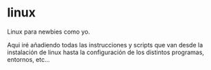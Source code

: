 linux
=====

Linux para newbies como yo.

Aqui iré añadiendo todas las instrucciones y scripts que van desde la instalación de linux hasta la configuración de los distintos programas, entornos, etc...

